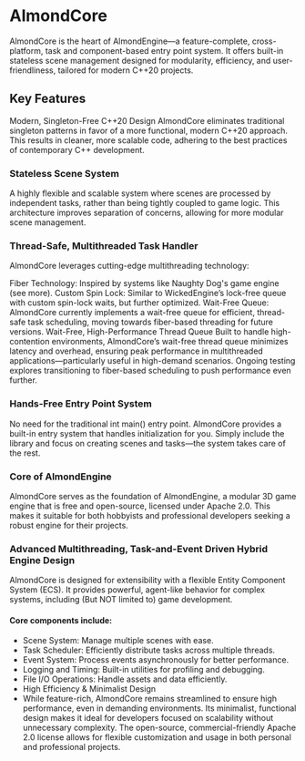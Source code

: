
# AlmondCore
AlmondCore is the heart of AlmondEngine—a feature-complete, cross-platform, task and component-based entry point system. It offers built-in stateless scene management designed for modularity, efficiency, and user-friendliness, tailored for modern C++20 projects.

## Key Features
Modern, Singleton-Free C++20 Design
AlmondCore eliminates traditional singleton patterns in favor of a more functional, modern C++20 approach. This results in cleaner, more scalable code, adhering to the best practices of contemporary C++ development.

### Stateless Scene System
A highly flexible and scalable system where scenes are processed by independent tasks, rather than being tightly coupled to game logic. This architecture improves separation of concerns, allowing for more modular scene management.

### Thread-Safe, Multithreaded Task Handler
AlmondCore leverages cutting-edge multithreading technology:

Fiber Technology: Inspired by systems like Naughty Dog's game engine (see more).
Custom Spin Lock: Similar to WickedEngine’s lock-free queue with custom spin-lock waits, but further optimized.
Wait-Free Queue: AlmondCore currently implements a wait-free queue for efficient, thread-safe task scheduling, moving towards fiber-based threading for future versions.
Wait-Free, High-Performance Thread Queue
Built to handle high-contention environments, AlmondCore’s wait-free thread queue minimizes latency and overhead, ensuring peak performance in multithreaded applications—particularly useful in high-demand scenarios. Ongoing testing explores transitioning to fiber-based scheduling to push performance even further.

### Hands-Free Entry Point System
No need for the traditional int main() entry point. AlmondCore provides a built-in entry system that handles initialization for you. Simply include the library and focus on creating scenes and tasks—the system takes care of the rest.

### Core of AlmondEngine
AlmondCore serves as the foundation of AlmondEngine, a modular 3D game engine that is free and open-source, licensed under Apache 2.0. This makes it suitable for both hobbyists and professional developers seeking a robust engine for their projects.

### Advanced Multithreading, Task-and-Event Driven Hybrid Engine Design
AlmondCore is designed for extensibility with a flexible Entity Component System (ECS). It provides powerful, agent-like behavior for complex systems, including (But NOT limited to) game development. 

#### Core components include:
- Scene System: Manage multiple scenes with ease.
- Task Scheduler: Efficiently distribute tasks across multiple threads.
- Event System: Process events asynchronously for better performance.
- Logging and Timing: Built-in utilities for profiling and debugging.
- File I/O Operations: Handle assets and data efficiently.
- High Efficiency & Minimalist Design
- While feature-rich, AlmondCore remains streamlined to ensure high performance, even in demanding environments. Its minimalist, functional design makes it ideal for developers focused on scalability without unnecessary complexity. The open-source, commercial-friendly Apache 2.0 license allows for flexible customization and usage in both personal and professional projects.

